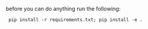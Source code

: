 before you can do anything run the following:

` pip install -r requirements.txt; pip install -e .`
